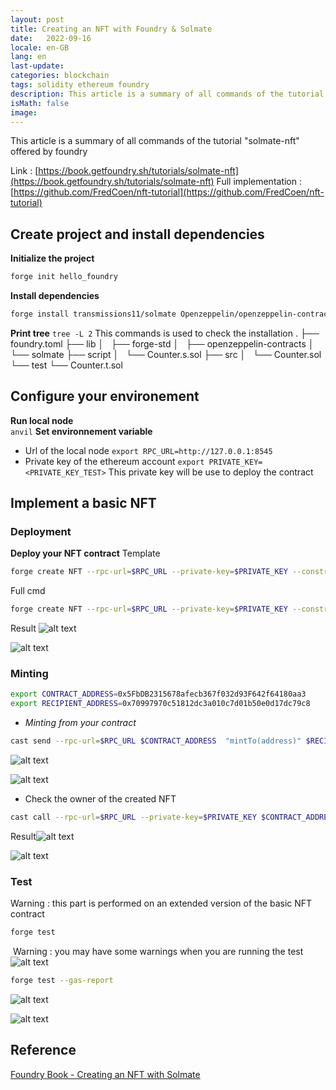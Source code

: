 ```yaml
---
layout: post
title: Creating an NFT with Foundry & Solmate
date:   2022-09-16
locale: en-GB
lang: en
last-update: 
categories: blockchain
tags: solidity ethereum foundry
description: This article is a summary of all commands of the tutorial "solmate-nft" offered by foundry
isMath: false
image: 
---
```


This article is a summary of all commands of the tutorial "solmate-nft" offered by foundry

Link : [https://book.getfoundry.sh/tutorials/solmate-nft](https://book.getfoundry.sh/tutorials/solmate-nft)
Full implementation  : [https://github.com/FredCoen/nft-tutorial](https://github.com/FredCoen/nft-tutorial)

## Create project and install dependencies
**Initialize the project**

```bash
forge init hello_foundry
```

**Install dependencies**

```bash
forge install transmissions11/solmate Openzeppelin/openzeppelin-contracts
```

**Print tree**
`tree -L 2`
This commands is used to check the installation
.
├── foundry.toml
├── lib
│   ├── forge-std
│   ├── openzeppelin-contracts
│   └── solmate
├── script
│   └── Counter.s.sol
├── src
│   └── Counter.sol
└── test
    └── Counter.t.sol

## Configure your environement
**Run local node**	
`anvil`
**Set environnement variable**

- Url of the local node
  `export RPC_URL=http://127.0.0.1:8545`
- Private key of the ethereum account
  `export PRIVATE_KEY=<PRIVATE_KEY_TEST>`
  This private key will be use to deploy the contract	


## Implement a basic NFT

### Deployment

**Deploy your NFT contract**
Template

```bash
forge create NFT --rpc-url=$RPC_URL --private-key=$PRIVATE_KEY --constructor-args <name> <symbol>
```

Full cmd

```bash
forge create NFT --rpc-url=$RPC_URL --private-key=$PRIVATE_KEY --constructor-args Bitcoin BTC
```

Result
![alt text]({{site.url_complet}}/assets/article/blockchain/ethereum/foundry-nft-tutorial/deploy-contract.png)

![alt text]({{site.url_complet}}/assets/article/blockchain/ethereum/foundry-nft-tutorial/deploy-contract-anvil.png)

### Minting

```bash
export CONTRACT_ADDRESS=0x5FbDB2315678afecb367f032d93F642f64180aa3
export RECIPIENT_ADDRESS=0x70997970c51812dc3a010c7d01b50e0d17dc79c8
```

- *Minting from your contract*

```bash
cast send --rpc-url=$RPC_URL $CONTRACT_ADDRESS  "mintTo(address)" $RECIPIENT_ADDRESS --private-key=$PRIVATE_KEY
```

![alt text]({{site.url_complet}}/assets/article/blockchain/ethereum/foundry-nft-tutorial/mintNFT.png)

![alt text]({{site.url_complet}}/assets/article/blockchain/ethereum/foundry-nft-tutorial/mintNFT-anvil.png)	

- Check the owner of the created NFT

```bash
cast call --rpc-url=$RPC_URL --private-key=$PRIVATE_KEY $CONTRACT_ADDRESS "ownerOf(uint256)" 1
```

Result![alt text]({{site.url_complet}}/assets/article/blockchain/ethereum/foundry-nft-tutorial/check-owner.png)
	
![alt text]({{site.url_complet}}/assets/article/blockchain/ethereum/foundry-nft-tutorial/check-owner-anvil.png)
	

### Test

Warning : this part is performed on an extended version of the basic NFT contract

```bash
forge test
```

​	Warning : you may have some warnings when you are running the test
​	
![alt text]({{site.url_complet}}/assets/article/blockchain/ethereum/foundry-nft-tutorial/test-result.png)

```bash
forge test --gas-report
```

![alt text]({{site.url_complet}}/assets/article/blockchain/ethereum/foundry-nft-tutorial/gas-result1.png)
	
![alt text]({{site.url_complet}}/assets/article/blockchain/ethereum/foundry-nft-tutorial/gas-result2.png)
	

## Reference

[Foundry Book - Creating an NFT with Solmate](https://book.getfoundry.sh/tutorials/solmate-nft#creating-an-nft-with-solmate)
